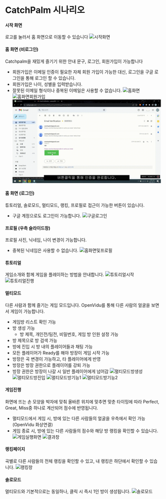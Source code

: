 # CatchPalm 시나리오

#### 시작 화면
로고를 눌러서 홈 화면으로 이동할 수 있습니다
![시작화면](https://github.com/suminzzang/CatchPalm/blob/master/uploads/%EC%8B%9C%EB%82%98%EB%A6%AC%EC%98%A4_%EC%8B%9C%EC%9E%91%ED%99%94%EB%A9%B4.gif)

#### 홈 화면 (비로그인)
Catchpalm을 재밌게 즐기기 위한 안내 문구, 로그인, 회원가입이 가능합니다
- 회원가입은 이메일 인증이 필요한 자체 회원 가입이 가능한 대신, 로그인을 구글 로그인을 통해 로그인 할 수 있습니다.
- 회원가입은 나이, 성별을 입력받습니다.
- 잘못된 이메일 형식이나 중복된 이메일은 사용할 수 없습니다.
![홈화면](https://github.com/suminzzang/CatchPalm/blob/master/uploads/%EC%8B%9C%EB%82%98%EB%A6%AC%EC%98%A4_%ED%99%88%ED%99%94%EB%A9%B4.gif)
![홈화면회원가입](https://github.com/suminzzang/CatchPalm/blob/master/uploads/%EC%8B%9C%EB%82%98%EB%A6%AC%EC%98%A4_%ED%99%88%ED%99%94%EB%A9%B4%ED%9A%8C%EC%9B%90%EA%B0%80%EC%9E%85.gif)
![이메일인증완료](https://github.com/suminzzang/CatchPalm/blob/master/uploads/%EC%8B%9C%EB%82%98%EB%A6%AC%EC%98%A4_%EC%9D%B4%EB%A9%94%EC%9D%BC%EC%9D%B8%EC%A6%9D%EC%99%84%EB%A3%8C.gif)

#### 홈 화면 (로그인)
튜토리얼, 솔로모드, 멀티모드, 랭킹, 프로필로 접근이 가능한 버튼이 있습니다.
- 구글 계정으로도 로그인이 가능합니다.
![구글로그인](https://github.com/suminzzang/CatchPalm/blob/master/uploads/%EC%8B%9C%EB%82%98%EB%A6%AC%EC%98%A4_%EA%B5%AC%EA%B8%80%EB%A1%9C%EA%B7%B8%EC%9D%B8.gif)

#### 프로필 (우측 슬라이드창)
프로필 사진, 닉네임, 나이 변경이 가능합니다.
- 중복된 닉네임은 사용할 수 없습니다.
![홈화면및프로필](https://github.com/suminzzang/CatchPalm/blob/master/uploads/%EC%8B%9C%EB%82%98%EB%A6%AC%EC%98%A4_%ED%99%88%ED%99%94%EB%A9%B4%EB%B0%8F%ED%94%84%EB%A1%9C%ED%95%84.gif)

#### 튜토리얼
게임소개와 함께 게임을 플레이하는 방법을 안내합니다.
![튜토리얼시작](https://github.com/suminzzang/CatchPalm/blob/master/uploads/%EC%8B%9C%EB%82%98%EB%A6%AC%EC%98%A4_%ED%8A%9C%ED%86%A0%EB%A6%AC%EC%96%BC%EC%8B%9C%EC%9E%91.gif)
![튜토리얼진행](https://github.com/suminzzang/CatchPalm/blob/master/uploads/%EC%8B%9C%EB%82%98%EB%A6%AC%EC%98%A4_%ED%8A%9C%ED%86%A0%EB%A6%AC%EC%96%BC%EC%A7%84%ED%96%89.gif)

#### 멀티모드
다른 사람과 함께 즐기는 게임 모드입니다. OpenVidu를 통해 다른 사람의 얼굴을 보면서 게임이 가능합니다.
- 게임방 리스트 확인 가능
- 방 생성 가능
  - 방 제목, 개인전/팀전, 비밀번호, 게임 방 인원 설정 가능
- 방 제목으로 방 검색 가능
- 방에 진입 시 방 내의 플레이어들과 채팅 가능
- 모든 플레이어가 Ready를 해야 방장이 게임 시작 가능
- 방장은 곡 변경이 가능하고, 타 플레이어에게 반영
- 방장은 방장 권한으로 플레이어를 강퇴 가능
- 방장 권한은 방장이 나갈 시 일반 플레이어에게 넘어감
![멀티모드방생성](https://github.com/suminzzang/CatchPalm/blob/master/uploads/%EC%8B%9C%EB%82%98%EB%A6%AC%EC%98%A4_%EB%A9%80%ED%8B%B0%EB%AA%A8%EB%93%9C%EB%B0%A9%EC%83%9D%EC%84%B1.gif)
![멀티모드방진입](https://github.com/suminzzang/CatchPalm/blob/master/uploads/%EC%8B%9C%EB%82%98%EB%A6%AC%EC%98%A4_%EB%A9%80%ED%8B%B0%EB%AA%A8%EB%93%9C%EB%B0%A9%EC%A7%84%EC%9E%85.gif)
![멀티모드방기능1](https://github.com/suminzzang/CatchPalm/blob/master/uploads/%EC%8B%9C%EB%82%98%EB%A6%AC%EC%98%A4_%EB%A9%80%ED%8B%B0%EB%AA%A8%EB%93%9C%EB%B0%A9%EA%B8%B0%EB%8A%A51.gif)
![멀티모드방기능2](https://github.com/suminzzang/CatchPalm/blob/master/uploads/%EC%8B%9C%EB%82%98%EB%A6%AC%EC%98%A4_%EB%A9%80%ED%8B%B0%EB%AA%A8%EB%93%9C%EB%B0%A9%EA%B8%B0%EB%8A%A52.gif)

#### 게임진행
화면에 뜨는 손 모양을 박자에 맞춰 올바른 위치에 맞추면 맞춘 타이밍에 따라 Perfect, Great, Miss중 하나로 계산되어 점수에 반영됩니다.
- 멀티모드에서 게임 시, 방에 있는 다른 사람들의 얼굴을 우측에서 확인 가능 (OpenVidu 화상연결) 
- 게임 종료 시, 방에 있는 다른 사람들의 점수와 해당 방 랭킹을 확인할 수 있습니다.
![게임실행화면](https://github.com/suminzzang/CatchPalm/blob/master/uploads/%EC%8B%9C%EB%82%98%EB%A6%AC%EC%98%A4_%EA%B2%8C%EC%9E%84%EC%8B%A4%ED%96%89%ED%99%94%EB%A9%B4%20(1).gif)
![결과창](https://github.com/suminzzang/CatchPalm/blob/master/uploads/%EA%B2%B0%EA%B3%BC%EC%B0%BD.gif)

#### 랭킹페이지
곡별로 다른 사람들의 전체 랭킹을 확인할 수 있고, 내 랭킹은 하단에서 확인할 수 있습니다.
![랭킹창](https://github.com/suminzzang/CatchPalm/blob/master/uploads/%EC%8B%9C%EB%82%98%EB%A6%AC%EC%98%A4_%EB%9E%AD%ED%82%B9%EC%B0%BD%20(1).gif)

#### 솔로모드
멀티모드와 기본적으로는 동일하나, 클릭 시 즉시 1인 방이 생성됩니다.
![솔로모드](https://github.com/suminzzang/CatchPalm/blob/master/uploads/%EC%8B%9C%EB%82%98%EB%A6%AC%EC%98%A4_%EC%86%94%EB%A1%9C%EB%AA%A8%EB%93%9C.gif)
